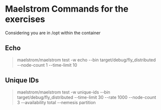 # Maelstrom Commands for the exercises

Considering you are in /opt within the container

## Echo

> maelstrom/maelstrom test -w echo --bin target/debug/fly_distributed --node-count 1 --time-limit 10

## Unique IDs

> maelstrom/maelstrom test -w unique-ids --bin target/debug/fly_distributed --time-limit 30 --rate 1000 --node-count 3 --availability total --nemesis partition

